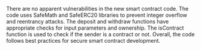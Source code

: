 There are no apparent vulnerabilities in the new smart contract code. The code uses SafeMath and SafeERC20 libraries to prevent integer overflow and reentrancy attacks. The deposit and withdraw functions have appropriate checks for input parameters and ownership. The isContract function is used to check if the sender is a contract or not. Overall, the code follows best practices for secure smart contract development.